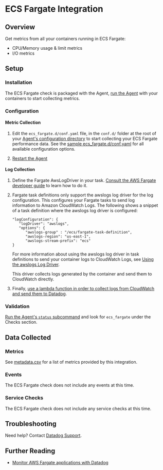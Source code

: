 # ECS Fargate Integration

## Overview

Get metrics from all your containers running in ECS Fargate:

* CPU/Memory usage & limit metrics
* I/O metrics

## Setup
### Installation

The ECS Fargate check is packaged with the Agent, [run the Agent][1] with your containers to start collecting metrics.

### Configuration

#### Metric Collection

1. Edit the `ecs_fargate.d/conf.yaml` file, in the `conf.d/` folder at the root of your [Agent's configuration directory][7] to start collecting your ECS Fargate performance data.
    See the [sample ecs_fargate.d/conf.yaml][6] for all available configuration options.

2. [Restart the Agent][5]

#### Log Collection

1. Define the Fargate AwsLogDriver in your task. [Consult the AWS Fargate developer guide][8] to learn how to do it.

2. Fargate task definitions only support the awslogs log driver for the log configuration. This configures your Fargate tasks to send log information to Amazon CloudWatch Logs. The following shows a snippet of a task definition where the awslogs log driver is configured:

    ```
    "logConfiguration": { 
       "logDriver": "awslogs",
       "options": { 
          "awslogs-group" : "/ecs/fargate-task-definition",
          "awslogs-region": "us-east-1",
          "awslogs-stream-prefix": "ecs"
    }
    ```

    For more information about using the awslogs log driver in task definitions to send your container logs to CloudWatch Logs, see [Using the awslogs Log Driver][9].

    This driver collects logs generated by the container and send them to CloudWatch directly.

3. Finally, [use a lambda function in order to collect logs from CloudWatch and send them to Datadog][10].

### Validation

[Run the Agent's `status` subcommand][1] and look for `ecs_fargate` under the Checks section.

## Data Collected

### Metrics

See [metadata.csv][2] for a list of metrics provided by this integration.

### Events

The ECS Fargate check does not include any events at this time.

### Service Checks

The ECS Fargate check does not include any service checks at this time.

## Troubleshooting

Need help? Contact [Datadog Support][3].

## Further Reading

* [Monitor AWS Fargate applications with Datadog][4]


[1]: https://docs.datadoghq.com/agent/faq/agent-commands/#agent-status-and-information
[2]: https://github.com/DataDog/integrations-core/blob/master/ecs_fargate/metadata.csv
[3]: https://docs.datadoghq.com/help/
[4]: https://www.datadoghq.com/blog/monitor-aws-fargate/
[5]: https://docs.datadoghq.com/agent/faq/agent-commands/#start-stop-restart-the-agent
[6]: https://github.com/DataDog/integrations-core/blob/master/ecs_fargate/datadog_checks/ecs_fargate/data/conf.yaml.example
[7]: https://docs.datadoghq.com/agent/faq/agent-configuration-files/#agent-configuration-directory
[8]: https://docs.aws.amazon.com/AmazonECS/latest/developerguide/AWS_Fargate.html
[9]: https://docs.aws.amazon.com/AmazonECS/latest/developerguide/using_awslogs.html
[10]: https://docs.datadoghq.com/integrations/amazon_lambda/#log-collection
